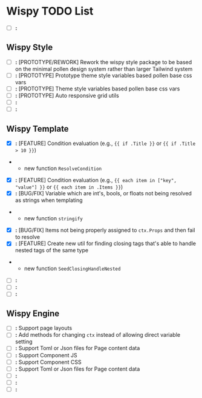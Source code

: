 # Wispy TODO List
- [ ] **:** 

## Wispy Style 
- [ ] **:** [PROTOTYPE/REWORK] Rework the wispy style package to be based on the minimal pollen design system rather than larger Tailwind system
- [ ] **:** [PROTOTYPE] Prototype theme style variables based pollen base css vars
- [ ] **:** [PROTOTYPE] Theme style variables based pollen base css vars
- [ ] **:** [PROTOTYPE] Auto responsive grid utils
- [ ] **:** 
- [ ] **:** 

## Wispy Template  
- [X] **:** [FEATURE] Condition evaluation (e.g., `{{ if .Title }}` or `{{ if .Title > 10 }}`) 
-   -   new function `ResolveCondition`
- [X] **:** [FEATURE] Condition evaluation (e.g., `{{ each item in ["key", "value"] }}` or `{{ each item in .Items }}`)
- [X] **:** [BUG/FIX] Variable which are int's, bools, or floats not being resolved as strings when templating
-   -   new function `stringify`
- [X] **:** [BUG/FIX] Items not being properly assigned to `ctx.Props` and then fail to resolve
- [X] **:** [FEATURE] Create new util for finding closing tags that's able to handle nested tags of the same type
-   -   new function `SeedClosingHandleNested`
- [ ] **:** 
- [ ] **:** 
- [ ] **:** 

## Wispy Engine  
- [ ] **:** Support page layouts
- [ ] **:** Add methods for changing `ctx` instead of allowing direct variable setting
- [ ] **:** Support Toml or Json files for Page content data 
- [ ] **:** Support Component JS
- [ ] **:** Support Component CSS
- [ ] **:** Support Toml or Json files for Page content data 
- [ ] **:** 
- [ ] **:** 
- [ ] **:** 
